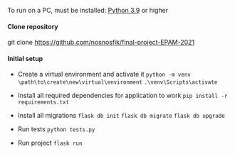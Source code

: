 To run on a PC, must be installed:
[Python 3.9](https://www.python.org/downloads/) or higher

#### Clone repository

git clone https://github.com/nosnosfik/final-project-EPAM-2021

#### Initial setup

+ Create a virtual environment and activate it
`python -m venv \path\to\create\new\virtual\environment`
`.\venv\Scripts\activate`

+ Install all required dependencies for application to work
`pip install -r requirements.txt`

+ Install all migrations
`flask db init`
`flask db migrate`
`flask db upgrade`

+ Run tests
  `python tests.py`

+ Run project
`flask run`